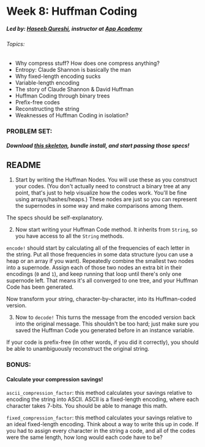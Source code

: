 # Week 8: Huffman Coding
##### Led by: [Haseeb Qureshi](https://github.com/Haseeb-Qureshi/), instructor at [App Academy](http://appacademy.io)

###### Topics:
* Why compress stuff? How does one compress anything?
* Entropy: Claude Shannon is basically the man
* Why fixed-length encoding sucks
* Variable-length encoding
* The story of Claude Shannon & David Huffman
* Huffman Coding through binary trees
* Prefix-free codes
* Reconstructing the string
* Weaknesses of Huffman Coding in isolation?

### PROBLEM SET:

##### Download [this skeleton](lib/week8_huffman_coding/skeleton.zip), bundle install, and start passing those specs!

## README

1. Start by writing the Huffman Nodes. You will use these as you construct your codes. (You don't actually need to construct a binary tree at any point, that's just to help visualize how the codes work. You'll be fine using arrays/hashes/heaps.) These nodes are just so you can represent the supernodes in some way and make comparisons among them.

  The specs should be self-explanatory.

2. Now start writing your Huffman Code method. It inherits from `String`, so you have access to all the `String` methods.

  `encode!` should start by calculating all of the frequencies of each letter in the string. Put all those frequencies in some data structure (you can use a heap or an array if you want). Repeatedly combine the smallest two nodes into a supernode. Assign each of those two nodes an extra bit in their encodings (`0` and `1`), and keep running that loop until there's only one supernode left. That means it's all converged to one tree, and your Huffman Code has been generated.

  Now transform your string, character-by-character, into its Huffman-coded version.

3. Now to `decode!` This turns the message from the encoded version back into the original message. This shouldn't be too hard; just make sure you saved the Huffman Code you generated before in an instance variable.

  If your code is prefix-free (in other words, if you did it correctly), you should be able to unambiguously reconstruct the original string.


### BONUS:
#### Calculate your compression savings!

`ascii_compression_factor`: this method calculates your savings relative to encoding the string into ASCII. ASCII is a fixed-length encoding, where each character takes 7-bits. You should be able to manage this math.

`fixed_compression_factor`: this method calculates your savings relative to an ideal fixed-length encoding. Think about a way to write this up in code. If you had to assign every character in the string a code, and all of the codes were the same length, how long would each code have to be?
